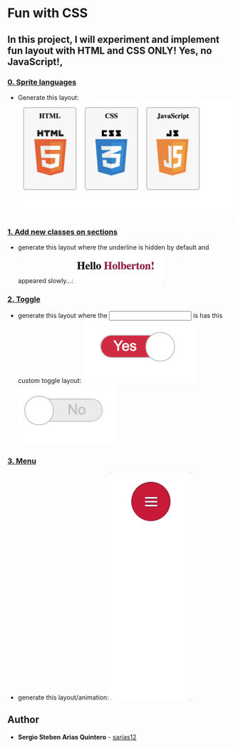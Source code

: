 # Fun with CSS
## In this project, I will experiment and implement fun layout with HTML and CSS ONLY! Yes, no JavaScript!,


### [0. Sprite languages](./0-styles.css)
* Generate this layout:
![](./images/img0.png)


### [1. Add new classes on sections](./1-styles.css)
* generate this layout where the underline is hidden by default and appeared slowly…:
![Underline](./images/img1.gif)

### [2. Toggle](./2-styles.css)
* generate this layout where the <input> is has this custom toggle layout:
![Toggle (Enabled)](./images/img2-1.png)
![Toggle (Disabled)](./images/img2-2.png)

### [3. Menu](./3-index.html)
* generate this layout/animation:
![](./images/img3.gif)


## Author
* **Sergio Steben Arias Quintero** - [sarias12](https://github.com/sarias12)

